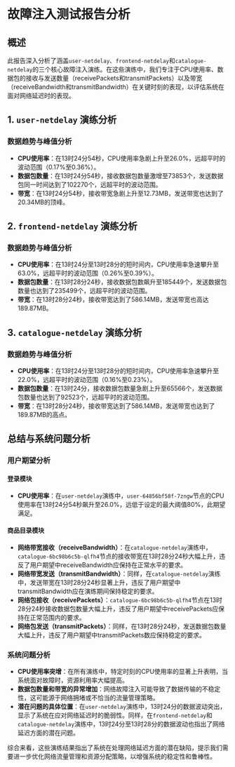 # 故障注入测试报告分析

## 概述

此报告深入分析了涵盖`user-netdelay`、`frontend-netdelay`和`catalogue-netdelay`的三个核心故障注入演练。在这些演练中，我们专注于CPU使用率、数据包的接收与发送数量（receivePackets和transmitPackets）以及带宽（receiveBandwidth和transmitBandwidth）在关键时刻的表现，以评估系统在面对网络延迟时的表现。

## 1. `user-netdelay` 演练分析

### 数据趋势与峰值分析

- **CPU使用率**：在13时24分54秒，CPU使用率急剧上升至26.0%，远超平时的波动范围（0.17%至0.36%）。
- **数据包数量**：在13时24分54秒，接收数据包数量激增至73853个，发送数据包同一时间达到了102270个，远超平时的波动范围。
- **带宽**：在13时24分54秒，接收带宽急剧上升至12.73MB，发送带宽也达到了20.34MB的顶峰。

## 2. `frontend-netdelay` 演练分析

### 数据趋势与峰值分析

- **CPU使用率**：在13时24分至13时28分的短时间内，CPU使用率急速攀升至63.0%，远超平时的波动范围（0.26%至0.39%）。
- **数据包数量**：在13时28分24秒，接收数据包数飙升至185449个，发送数据包数量也达到了235499个，远超平时的波动范围。
- **带宽**：在13时28分24秒，接收带宽达到了586.14MB，发送带宽也高达189.87MB。

## 3. `catalogue-netdelay` 演练分析

### 数据趋势与峰值分析

- **CPU使用率**：在13时24分至13时28分的短时间内，CPU使用率急速攀升至22.0%，远超平时的波动范围（0.16%至0.23%）。
- **数据包数量**：在13时24分，接收数据包数量急剧上升至65566个，发送数据包数量也达到了92523个，远超平时的波动范围。
- **带宽**：在13时28分24秒，接收带宽达到了586.14MB，发送带宽也达到了189.87MB的高点。

## 总结与系统问题分析

### 用户期望分析

#### 登录模块

- **CPU使用率**：在`user-netdelay`演练中，`user-64856bf58f-7zngw`节点的CPU使用率在13时24分54秒飙升至26.0%，远低于设定的最大阈值80%，此期望满足。

#### 商品目录模块

- **网络带宽接收（receiveBandwidth）**：在`catalogue-netdelay`演练中，`catalogue-6bc98b6c5b-qlfh4`节点的接收带宽在13时28分24秒大幅上升，违反了用户期望中receiveBandwidth应保持在正常水平的要求。
- **网络带宽发送（transmitBandwidth）**：同样，在`catalogue-netdelay`演练中，发送带宽在13时28分24秒显著上升，违反了用户期望中transmitBandwidth应在演练期间保持稳定的要求。
- **网络包接收（receivePackets）**：`catalogue-6bc98b6c5b-qlfh4`节点在13时28分24秒接收数据包数量大幅上升，违反了用户期望中receivePackets应保持在正常范围内的要求。
- **网络包发送（transmitPackets）**：同样，在13时28分24秒，发送数据包数量大幅上升，违反了用户期望中transmitPackets数应保持稳定的要求。

### 系统问题分析

- **CPU使用率突增**：在所有演练中，特定时刻的CPU使用率的显著上升表明，当系统面对故障时，资源利用率大幅提高。
- **数据包数量和带宽的异常增加**：网络故障注入可能导致了数据传输的不稳定性，这可能源于网络拥堵或不恰当的流量管理策略。
- **潜在问题的具体位置**：在`user-netdelay`演练中，13时24分的数据波动突出，显示了系统在应对网络延迟时的脆弱性。同样，在`frontend-netdelay`和`catalogue-netdelay`演练中，13时24分至13时28分的数据波动也指出了网络延迟方面的潜在问题。

综合来看，这些演练结果指出了系统在处理网络延迟方面的潜在缺陷，提示我们需要进一步优化网络流量管理和资源分配策略，以增强系统的稳定性和鲁棒性。